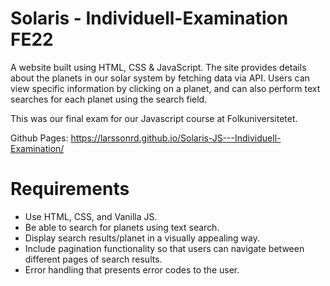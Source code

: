 # Solaris - Individuell-Examination FE22
A website built using HTML, CSS & JavaScript.
The site provides details about the planets in our solar system by fetching data via API. Users can view specific information by clicking on a planet, and can also perform text searches for each planet using the search field.

This was our final exam for our Javascript course at Folkuniversitetet.

Github Pages: https://larssonrd.github.io/Solaris-JS---Individuell-Examination/

# Requirements
- Use HTML, CSS, and Vanilla JS.
- Be able to search for planets using text search.
- Display search results/planet in a visually appealing way.
- Include pagination functionality so that users can navigate between different pages of search results.
- Error handling that presents error codes to the user.
